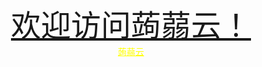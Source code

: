   <center><font size="7" color="yellow"><a href="http://www.juruoyun.top">欢迎访问蒟蒻云！</a></font></center>
            <center><a href="http://www.juruoyun.top" style="size:10px;color:yellow">蒟蒻云</a></center>
            
